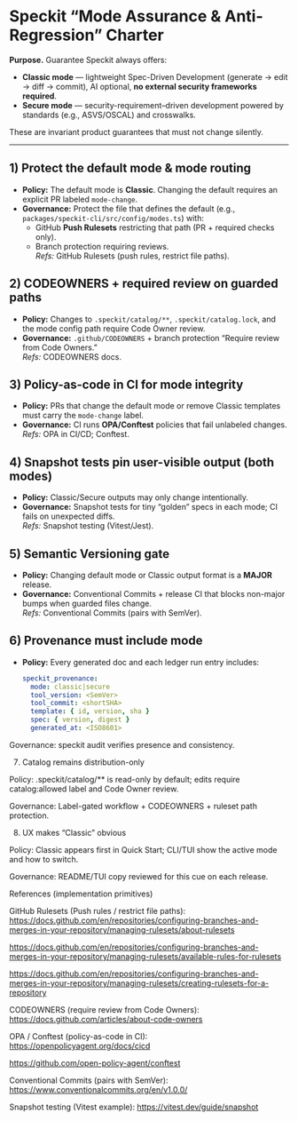 # Speckit “Mode Assurance & Anti-Regression” Charter

**Purpose.** Guarantee Speckit always offers:
- **Classic mode** — lightweight Spec-Driven Development (generate → edit → diff → commit), AI optional, **no external security frameworks required**.
- **Secure mode** — security-requirement–driven development powered by standards (e.g., ASVS/OSCAL) and crosswalks.

These are invariant product guarantees that must not change silently.

---

## 1) Protect the default mode & mode routing
- **Policy:** The default mode is **Classic**. Changing the default requires an explicit PR labeled `mode-change`.
- **Governance:** Protect the file that defines the default (e.g., `packages/speckit-cli/src/config/modes.ts`) with:
  - GitHub **Push Rulesets** restricting that path (PR + required checks only).
  - Branch protection requiring reviews.  
  _Refs:_ GitHub Rulesets (push rules, restrict file paths).

## 2) CODEOWNERS + required review on guarded paths
- **Policy:** Changes to `.speckit/catalog/**`, `.speckit/catalog.lock`, and the mode config path require Code Owner review.
- **Governance:** `.github/CODEOWNERS` + branch protection “Require review from Code Owners.”  
  _Refs:_ CODEOWNERS docs.

## 3) Policy-as-code in CI for mode integrity
- **Policy:** PRs that change the default mode or remove Classic templates must carry the `mode-change` label.
- **Governance:** CI runs **OPA/Conftest** policies that fail unlabeled changes.  
  _Refs:_ OPA in CI/CD; Conftest.

## 4) Snapshot tests pin user-visible output (both modes)
- **Policy:** Classic/Secure outputs may only change intentionally.
- **Governance:** Snapshot tests for tiny “golden” specs in each mode; CI fails on unexpected diffs.  
  _Refs:_ Snapshot testing (Vitest/Jest).

## 5) Semantic Versioning gate
- **Policy:** Changing default mode or Classic output format is a **MAJOR** release.
- **Governance:** Conventional Commits + release CI that blocks non-major bumps when guarded files change.  
  _Refs:_ Conventional Commits (pairs with SemVer).

## 6) Provenance must include **mode**
- **Policy:** Every generated doc and each ledger run entry includes:
  ```yaml
  speckit_provenance:
    mode: classic|secure
    tool_version: <SemVer>
    tool_commit: <shortSHA>
    template: { id, version, sha }
    spec: { version, digest }
    generated_at: <ISO8601>


Governance: speckit audit verifies presence and consistency.

7) Catalog remains distribution-only

Policy: .speckit/catalog/** is read-only by default; edits require catalog:allowed label and Code Owner review.

Governance: Label-gated workflow + CODEOWNERS + ruleset path protection.

8) UX makes “Classic” obvious

Policy: Classic appears first in Quick Start; CLI/TUI show the active mode and how to switch.

Governance: README/TUI copy reviewed for this cue on each release.

References (implementation primitives)

GitHub Rulesets (Push rules / restrict file paths):
https://docs.github.com/en/repositories/configuring-branches-and-merges-in-your-repository/managing-rulesets/about-rulesets

https://docs.github.com/en/repositories/configuring-branches-and-merges-in-your-repository/managing-rulesets/available-rules-for-rulesets

https://docs.github.com/en/repositories/configuring-branches-and-merges-in-your-repository/managing-rulesets/creating-rulesets-for-a-repository

CODEOWNERS (require review from Code Owners):
https://docs.github.com/articles/about-code-owners

OPA / Conftest (policy-as-code in CI):
https://openpolicyagent.org/docs/cicd

https://github.com/open-policy-agent/conftest

Conventional Commits (pairs with SemVer):
https://www.conventionalcommits.org/en/v1.0.0/

Snapshot testing (Vitest example):
https://vitest.dev/guide/snapshot
